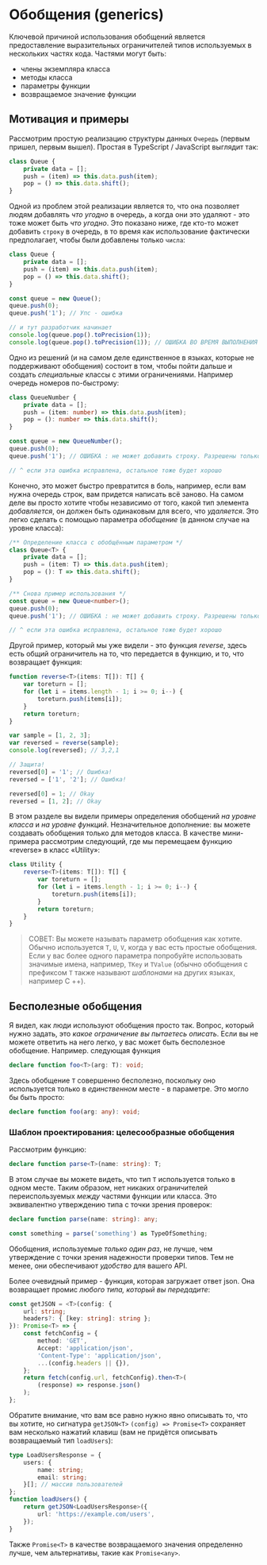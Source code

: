 # Обобщения (generics)

Ключевой причиной использования обобщений является предоставление выразительных ограничителей типов используемых в нескольких частях кода. Частями могут быть:

-   члены экземпляра класса
-   методы класса
-   параметры функции
-   возвращаемое значение функции

## Мотивация и примеры

Рассмотрим простую реализацию структуры данных `Очередь` (первым пришел, первым вышел). Простая в TypeScript / JavaScript выглядит так:

```ts
class Queue {
    private data = [];
    push = (item) => this.data.push(item);
    pop = () => this.data.shift();
}
```

Одной из проблем этой реализации является то, что она позволяет людям добавлять _что угодно_ в очередь, а когда они это удаляют - это тоже может быть _что угодно_. Это показано ниже, где кто-то может добавить `строку` в очередь, в то время как использование фактически предполагает, чтобы были добавлены только `числа`:

```ts
class Queue {
    private data = [];
    push = (item) => this.data.push(item);
    pop = () => this.data.shift();
}

const queue = new Queue();
queue.push(0);
queue.push('1'); // Упс - ошибка

// и тут разработчик начинает
console.log(queue.pop().toPrecision(1));
console.log(queue.pop().toPrecision(1)); // ОШИБКА ВО ВРЕМЯ ВЫПОЛНЕНИЯ
```

Одно из решений (и на самом деле единственное в языках, которые не поддерживают обобщения) состоит в том, чтобы пойти дальше и создать _специальные_ классы с этими ограничениями. Например очередь номеров по-быстрому:

```ts
class QueueNumber {
    private data = [];
    push = (item: number) => this.data.push(item);
    pop = (): number => this.data.shift();
}

const queue = new QueueNumber();
queue.push(0);
queue.push('1'); // ОШИБКА : не может добавить строку. Разрешены только номера

// ^ если эта ошибка исправлена, остальное тоже будет хорошо
```

Конечно, это может быстро превратится в боль, например, если вам нужна очередь строк, вам придется написать всё заново. На самом деле вы просто хотите чтобы независимо от того, какой тип элемента _добавляется_, он должен быть одинаковым для всего, что _удаляется_. Это легко сделать с помощью параметра _обобщение_ (в данном случае на уровне класса):

```ts
/** Определение класса с обобщённым параметром */
class Queue<T> {
    private data = [];
    push = (item: T) => this.data.push(item);
    pop = (): T => this.data.shift();
}

/** Снова пример использования */
const queue = new Queue<number>();
queue.push(0);
queue.push('1'); // ОШИБКА : не может добавить строку. Разрешены только номера

// ^ если эта ошибка исправлена, остальное тоже будет хорошо
```

Другой пример, который мы уже видели - это функция _reverse_, здесь есть общий ограничитель на то, что передается в функцию, и то, что возвращает функция:

```ts
function reverse<T>(items: T[]): T[] {
    var toreturn = [];
    for (let i = items.length - 1; i >= 0; i--) {
        toreturn.push(items[i]);
    }
    return toreturn;
}

var sample = [1, 2, 3];
var reversed = reverse(sample);
console.log(reversed); // 3,2,1

// Защита!
reversed[0] = '1'; // Ошибка!
reversed = ['1', '2']; // Ошибка!

reversed[0] = 1; // Okay
reversed = [1, 2]; // Okay
```

В этом разделе вы видели примеры определения обобщений _на уровне класса_ и _на уровне функций_. Незначительное дополнение: вы можете создавать обобщения только для методов класса. В качестве мини-примера рассмотрим следующий, где мы перемещаем функцию «reverse» в класс «Utility»:

```ts
class Utility {
    reverse<T>(items: T[]): T[] {
        var toreturn = [];
        for (let i = items.length - 1; i >= 0; i--) {
            toreturn.push(items[i]);
        }
        return toreturn;
    }
}
```

> СОВЕТ: Вы можете называть параметр обобщения как хотите. Обычно используется `T`, `U`, `V`, когда у вас есть простые обобщения. Если у вас более одного параметра попробуйте использовать значимые имена, например, `TKey` и `TValue` (обычно обобщения с префиксом `T` также называют _шаблонами_ на других языках, например C ++).

## Бесполезные обобщения

Я видел, как люди используют обобщения просто так. Вопрос, который нужно задать, это _какое ограничение вы пытаетесь описать_. Если вы не можете ответить на него легко, у вас может быть бесполезное обобщение. Например. следующая функция

```ts
declare function foo<T>(arg: T): void;
```

Здесь обобщение `T` совершенно бесполезно, поскольку оно используется только в _единственном_ месте - в параметре. Это могло бы быть просто:

```ts
declare function foo(arg: any): void;
```

### Шаблон проектирования: целесообразные обобщения

Рассмотрим функцию:

```ts
declare function parse<T>(name: string): T;
```

В этом случае вы можете видеть, что тип `T` используется только в одном месте. Таким образом, нет никаких ограничителей переиспользуемых _между_ частями функции или класса. Это эквивалентно утверждению типа с точки зрения проверок:

```ts
declare function parse(name: string): any;

const something = parse('something') as TypeOfSomething;
```

Обобщения, используемые _только один раз_, не лучше, чем утверждение с точки зрения надежности проверки типов. Тем не менее, они обеспечивают _удобство_ для вашего API.

Более очевидный пример - функция, которая загружает ответ json. Она возвращает промис _любого типа, который вы передадите_:

```ts
const getJSON = <T>(config: {
    url: string;
    headers?: { [key: string]: string };
}): Promise<T> => {
    const fetchConfig = {
        method: 'GET',
        Accept: 'application/json',
        'Content-Type': 'application/json',
        ...(config.headers || {}),
    };
    return fetch(config.url, fetchConfig).then<T>(
        (response) => response.json()
    );
};
```

Обратите внимание, что вам все равно нужно явно описывать то, что вы хотите, но сигнатура `getJSON<T>` `(config) => Promise<T>` сохраняет вам несколько нажатий клавиш (вам не придётся описывать возвращаемый тип `loadUsers`):

```ts
type LoadUsersResponse = {
    users: {
        name: string;
        email: string;
    }[]; // массив пользователей
};
function loadUsers() {
    return getJSON<LoadUsersResponse>({
        url: 'https://example.com/users',
    });
}
```

Также `Promise<T>` в качестве возвращаемого значения определенно лучше, чем альтернативы, такие как `Promise<any>`.
